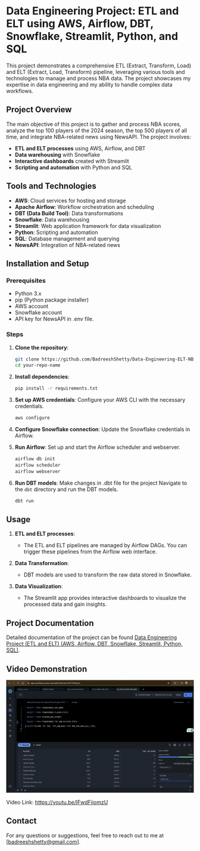 # Data Engineering Project: ETL and ELT using AWS, Airflow, DBT, Snowflake, Streamlit, Python, and SQL

This project demonstrates a comprehensive ETL (Extract, Transform, Load) and ELT (Extract, Load, Transform) pipeline, leveraging various tools and technologies to manage and process NBA data. The project showcases my expertise in data engineering and my ability to handle complex data workflows.

## Project Overview

The main objective of this project is to gather and process NBA scores, analyze the top 100 players of the 2024 season, the top 500 players of all time, and integrate NBA-related news using NewsAPI. The project involves:

- **ETL and ELT processes** using AWS, Airflow, and DBT
- **Data warehousing** with Snowflake
- **Interactive dashboards** created with Streamlit
- **Scripting and automation** with Python and SQL

## Tools and Technologies

- **AWS**: Cloud services for hosting and storage
- **Apache Airflow**: Workflow orchestration and scheduling
- **DBT (Data Build Tool)**: Data transformations
- **Snowflake**: Data warehousing
- **Streamlit**: Web application framework for data visualization
- **Python**: Scripting and automation
- **SQL**: Database management and querying
- **NewsAPI**: Integration of NBA-related news

## Installation and Setup

### Prerequisites

- Python 3.x
- pip (Python package installer)
- AWS account
- Snowflake account
- API key for NewsAPI in .env file.

### Steps

1. **Clone the repository**:
    ```sh
    git clone https://github.com/BadreeshShetty/Data-Engineering-ELT-NBA-New-Stats
    cd your-repo-name
    ```

2. **Install dependencies**:
    ```sh
    pip install -r requirements.txt
    ```

3. **Set up AWS credentials**:
    Configure your AWS CLI with the necessary credentials.
    ```sh
    aws configure
    ```

4. **Configure Snowflake connection**:
    Update the Snowflake credentials in Airflow.

5. **Run Airflow**:
    Set up and start the Airflow scheduler and webserver.
    ```sh
    airflow db init
    airflow scheduler
    airflow webserver
    ```

6. **Run DBT models**:
    Make changes in .dbt file for the project
    Navigate to the `dbt` directory and run the DBT models.
    ```sh
    dbt run
    ```


## Usage

1. **ETL and ELT processes**:
    - The ETL and ELT pipelines are managed by Airflow DAGs. You can trigger these pipelines from the Airflow web interface.

2. **Data Transformation**:
    - DBT models are used to transform the raw data stored in Snowflake.

3. **Data Visualization**:
    - The Streamlit app provides interactive dashboards to visualize the processed data and gain insights.

## Project Documentation

Detailed documentation of the project can be found [Data Engineering Project (ETL and ELT) (AWS, Airflow, DBT, Snowflake, Streamlit, Python, SQL)](https://grape-liquid-f37.notion.site/Data-Engineering-Project-ETL-and-ELT-AWS-Airflow-DBT-Snowflake-Streamlit-Python-SQL-14525b307afe4438bda2274903725ab5).

## Video Demonstration


[<img width="1470" alt="DE-ELT" src="https://github.com/BadreeshShetty/Data-Engineering-ELT-NBA-New-Stats/blob/main/Snowflake%20Top%20100%20Rank%202024.png">
](https://youtu.be/lFwdFiiomzU)


Video Link: https://youtu.be/lFwdFiiomzU


## Contact

For any questions or suggestions, feel free to reach out to me at [badreeshshetty@gmail.com].
